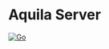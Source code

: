 # Aquila Server

[![Go](https://github.com/CodericLatam/aquila-server/actions/workflows/go.yml/badge.svg)](https://github.com/CodericLatam/aquila-server/actions/workflows/go.yml)
